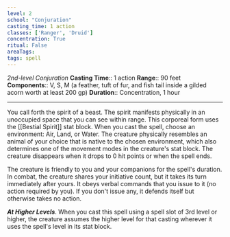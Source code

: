 ```yaml
---
level: 2
school: "Conjuration"
casting_time: 1 action
classes: ['Ranger', 'Druid']
concentration: True
ritual: False
areaTags: 
tags: spell
---
```


_2nd-level Conjuration_
**Casting Time**:: 1 action
**Range**:: 90 feet
**Components**:: V, S, M (a feather, tuft of fur, and fish tail inside a gilded acorn worth at least 200 gp)
**Duration**:: Concentration, 1 hour

---

You call forth the spirit of a beast. The spirit manifests physically in an unoccupied space that you can see within range. This corporeal form uses the [[Bestial Spirit]] stat block. When you cast the spell, choose an environment: Air, Land, or Water. The creature physically resembles an animal of your choice that is native to the chosen environment, which also determines one of the movement modes in the creature's stat block. The creature disappears when it drops to 0 hit points or when the spell ends.

The creature is friendly to you and your companions for the spell's duration. In combat, the creature shares your initiative count, but it takes its turn immediately after yours. It obeys verbal commands that you issue to it (no action required by you). If you don't issue any, it defends itself but otherwise takes no action.


**_At Higher Levels_**. When you cast this spell using a spell slot of 3rd level or higher, the creature assumes the higher level for that casting wherever it uses the spell's level in its stat block.


